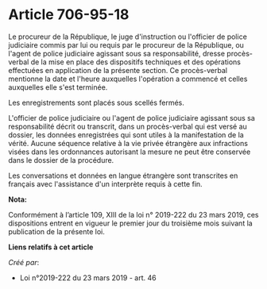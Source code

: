 # Article 706-95-18

Le procureur de la République, le juge d'instruction ou l'officier de police judiciaire commis par lui ou requis par le
procureur de la République, ou l'agent de police judiciaire agissant sous sa responsabilité, dresse procès-verbal de la mise
en place des dispositifs techniques et des opérations effectuées en application de la présente section. Ce procès-verbal
mentionne la date et l'heure auxquelles l'opération a commencé et celles auxquelles elle s'est terminée.

Les enregistrements sont placés sous scellés fermés.

L'officier de police judiciaire ou l'agent de police judiciaire agissant sous sa responsabilité décrit ou transcrit, dans un
procès-verbal qui est versé au dossier, les données enregistrées qui sont utiles à la manifestation de la vérité. Aucune
séquence relative à la vie privée étrangère aux infractions visées dans les ordonnances autorisant la mesure ne peut être
conservée dans le dossier de la procédure.

Les conversations et données en langue étrangère sont transcrites en français avec l'assistance d'un interprète requis à
cette fin.

**Nota:**

Conformément à l’article 109, XIII de la loi n° 2019-222 du 23 mars 2019, ces dispositions entrent en vigueur le premier jour
du troisième mois suivant la publication de la présente loi.

**Liens relatifs à cet article**

_Créé par_:

  - Loi n°2019-222 du 23 mars 2019 - art. 46
